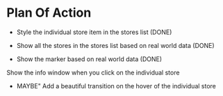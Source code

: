 # Plan Of Action

- Style the individual store item in the stores list (DONE)

- Show all the stores in the stores list based on real world data (DONE)

- Show the marker based on real world data (DONE)

Show the info window when you click on the individual store

- MAYBE" Add a beautiful transition on the hover of the individual store